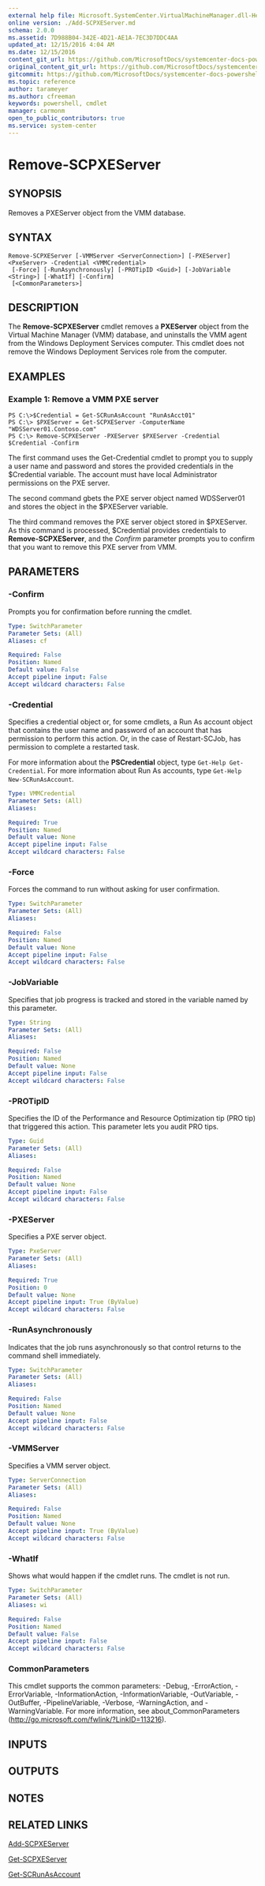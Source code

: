 ```yaml
---
external help file: Microsoft.SystemCenter.VirtualMachineManager.dll-Help.xml
online version: ./Add-SCPXEServer.md
schema: 2.0.0
ms.assetid: 7D988B04-342E-4D21-AE1A-7EC3D7DDC4AA
updated_at: 12/15/2016 4:04 AM
ms.date: 12/15/2016
content_git_url: https://github.com/MicrosoftDocs/systemcenter-docs-powershell/blob/master/systemcenter-cmdlets/SystemCenter2016/VirtualMachineManager/vlatest/Remove-SCPXEServer.md
original_content_git_url: https://github.com/MicrosoftDocs/systemcenter-docs-powershell/blob/master/systemcenter-cmdlets/SystemCenter2016/VirtualMachineManager/vlatest/Remove-SCPXEServer.md
gitcommit: https://github.com/MicrosoftDocs/systemcenter-docs-powershell/blob/7df4508c7b907a214e6a8eca76037b06065ef078/systemcenter-cmdlets/SystemCenter2016/VirtualMachineManager/vlatest/Remove-SCPXEServer.md
ms.topic: reference
author: tarameyer
ms.author: cfreeman
keywords: powershell, cmdlet
manager: carmonm
open_to_public_contributors: true
ms.service: system-center
---
```


# Remove-SCPXEServer

## SYNOPSIS
Removes a PXEServer object from the VMM database.

## SYNTAX

```
Remove-SCPXEServer [-VMMServer <ServerConnection>] [-PXEServer] <PxeServer> -Credential <VMMCredential>
 [-Force] [-RunAsynchronously] [-PROTipID <Guid>] [-JobVariable <String>] [-WhatIf] [-Confirm]
 [<CommonParameters>]
```

## DESCRIPTION
The **Remove-SCPXEServer** cmdlet removes a **PXEServer** object from the Virtual Machine Manager (VMM) database, and uninstalls the VMM agent from the Windows Deployment Services computer.
This cmdlet does not remove the Windows Deployment Services role from the computer.

## EXAMPLES

### Example 1: Remove a VMM PXE server
```
PS C:\>$Credential = Get-SCRunAsAccount "RunAsAcct01"
PS C:\> $PXEServer = Get-SCPXEServer -ComputerName "WDSServer01.Contoso.com"
PS C:\> Remove-SCPXEServer -PXEServer $PXEServer -Credential $Credential -Confirm
```

The first command uses the Get-Credential cmdlet to prompt you to supply a user name and password and stores the provided credentials in the $Credential variable.
The account must have local Administrator permissions on the PXE server.

The second command gbets the PXE server object named WDSServer01 and stores the object in the $PXEServer variable.

The third command removes the PXE server object stored in $PXEServer.
As this command is processed, $Credential provides credentials to **Remove-SCPXEServer**, and the *Confirm* parameter prompts you to confirm that you want to remove this PXE server from VMM.

## PARAMETERS

### -Confirm
Prompts you for confirmation before running the cmdlet.

```yaml
Type: SwitchParameter
Parameter Sets: (All)
Aliases: cf

Required: False
Position: Named
Default value: False
Accept pipeline input: False
Accept wildcard characters: False
```

### -Credential
Specifies a credential object or, for some cmdlets, a Run As account object that contains the user name and password of an account that has permission to perform this action.
Or, in the case of Restart-SCJob, has permission to complete a restarted task. 

For more information about the **PSCredential** object, type `Get-Help Get-Credential`. 
For more information about Run As accounts, type `Get-Help New-SCRunAsAccount`.

```yaml
Type: VMMCredential
Parameter Sets: (All)
Aliases: 

Required: True
Position: Named
Default value: None
Accept pipeline input: False
Accept wildcard characters: False
```

### -Force
Forces the command to run without asking for user confirmation.

```yaml
Type: SwitchParameter
Parameter Sets: (All)
Aliases: 

Required: False
Position: Named
Default value: None
Accept pipeline input: False
Accept wildcard characters: False
```

### -JobVariable
Specifies that job progress is tracked and stored in the variable named by this parameter.

```yaml
Type: String
Parameter Sets: (All)
Aliases: 

Required: False
Position: Named
Default value: None
Accept pipeline input: False
Accept wildcard characters: False
```

### -PROTipID
Specifies the ID of the Performance and Resource Optimization tip (PRO tip) that triggered this action.
This parameter lets you audit PRO tips.

```yaml
Type: Guid
Parameter Sets: (All)
Aliases: 

Required: False
Position: Named
Default value: None
Accept pipeline input: False
Accept wildcard characters: False
```

### -PXEServer
Specifies a PXE server object.

```yaml
Type: PxeServer
Parameter Sets: (All)
Aliases: 

Required: True
Position: 0
Default value: None
Accept pipeline input: True (ByValue)
Accept wildcard characters: False
```

### -RunAsynchronously
Indicates that the job runs asynchronously so that control returns to the command shell immediately.

```yaml
Type: SwitchParameter
Parameter Sets: (All)
Aliases: 

Required: False
Position: Named
Default value: None
Accept pipeline input: False
Accept wildcard characters: False
```

### -VMMServer
Specifies a VMM server object.

```yaml
Type: ServerConnection
Parameter Sets: (All)
Aliases: 

Required: False
Position: Named
Default value: None
Accept pipeline input: True (ByValue)
Accept wildcard characters: False
```

### -WhatIf
Shows what would happen if the cmdlet runs.
The cmdlet is not run.

```yaml
Type: SwitchParameter
Parameter Sets: (All)
Aliases: wi

Required: False
Position: Named
Default value: False
Accept pipeline input: False
Accept wildcard characters: False
```

### CommonParameters
This cmdlet supports the common parameters: -Debug, -ErrorAction, -ErrorVariable, -InformationAction, -InformationVariable, -OutVariable, -OutBuffer, -PipelineVariable, -Verbose, -WarningAction, and -WarningVariable. For more information, see about_CommonParameters (http://go.microsoft.com/fwlink/?LinkID=113216).

## INPUTS

## OUTPUTS

## NOTES

## RELATED LINKS

[Add-SCPXEServer](xref:SystemCenter2016/VirtualMachineManager/vlatest/Add-SCPXEServer.md)

[Get-SCPXEServer](xref:SystemCenter2016/VirtualMachineManager/vlatest/Get-SCPXEServer.md)

[Get-SCRunAsAccount](xref:SystemCenter2016/VirtualMachineManager/vlatest/Get-SCRunAsAccount.md)

